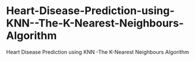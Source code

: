 # Heart-Disease-Prediction-using-KNN--The-K-Nearest-Neighbours-Algorithm
Heart Disease Prediction using KNN -The K-Nearest Neighbours Algorithm
